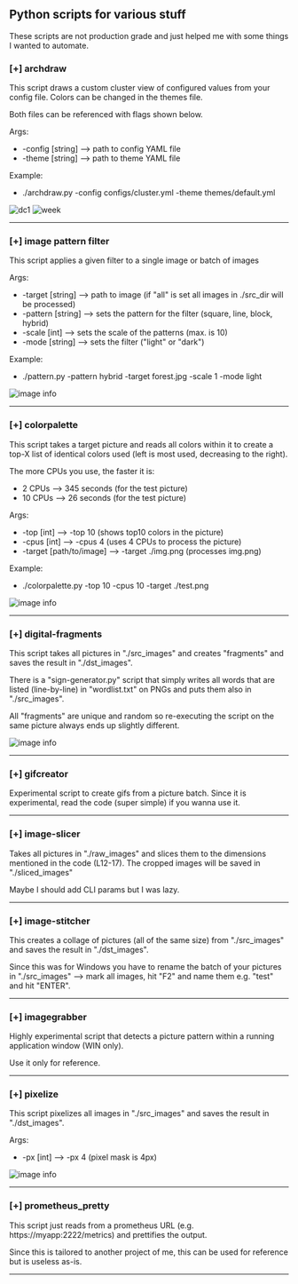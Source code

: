 ## Python scripts for various stuff

These scripts are not production grade and just helped me with some things I wanted to automate.

### [+] archdraw

This script draws a custom cluster view of configured values from your config file. Colors can be changed in the themes file.

Both files can be referenced with flags shown below.

Args:
- -config [string] --> path to config YAML file
- -theme [string] --> path to theme YAML file

Example:
- ./archdraw.py -config configs/cluster.yml -theme themes/default.yml

![dc1](./archdraw/output/arch_DC1.png)
![week](./archdraw/output/arch_myweek.png)


---


### [+] image pattern filter

This script applies a given filter to a single image or batch of images

Args:
- -target [string] --> path to image (if "all" is set all images in ./src_dir will be processed)
- -pattern [string] --> sets the pattern for the filter (square, line, block, hybrid)
- -scale [int] --> sets the scale of the patterns (max. is 10)
- -mode [string] --> sets the filter ("light" or "dark")

Example:
- ./pattern.py -pattern hybrid -target forest.jpg -scale 1 -mode light

![image info](./pattern/example.jpg)


---


### [+] colorpalette

This script takes a target picture and reads all colors within it to create a top-X list of identical colors used (left is most used, decreasing to the right).

The more CPUs you use, the faster it is:
- 2 CPUs --> 345 seconds (for the test picture)
- 10 CPUs --> 26 seconds (for the test picture)

Args:
- -top [int] --> -top 10 (shows top10 colors in the picture)
- -cpus [int] --> -cpus 4 (uses 4 CPUs to process the picture)
- -target [path/to/image] --> -target ./img.png (processes img.png)

Example:
- ./colorpalette.py -top 10 -cpus 10 -target ./test.png

![image info](./colorpalette/demo.png)

---

### [+] digital-fragments

This script takes all pictures in "./src_images" and creates "fragments" and saves the result in "./dst_images".

There is a "sign-generator.py" script that simply writes all words that are listed (line-by-line) in "wordlist.txt" on PNGs and puts them also in "./src_images".

All "fragments" are unique and random so re-executing the script on the same picture always ends up slightly different.

![image info](./digital-fragments/demo.png)

---

### [+] gifcreator

Experimental script to create gifs from a picture batch. Since it is experimental, read the code (super simple) if you wanna use it.

---

### [+] image-slicer

Takes all pictures in "./raw_images" and slices them to the dimensions mentioned in the code (L12-17). The cropped images will be saved in "./sliced_images"

Maybe I should add CLI params but I was lazy.

---

### [+] image-stitcher

This creates a collage of pictures (all of the same size) from "./src_images" and saves the result in "./dst_images".

Since this was for Windows you have to rename the batch of your pictures in "./src_images" --> mark all images, hit "F2" and name them e.g. "test" and hit "ENTER".

---

### [+] imagegrabber

Highly experimental script that detects a picture pattern within a running application window (WIN only).

Use it only for reference.

---

### [+] pixelize

This script pixelizes all images in "./src_images" and saves the result in "./dst_images".

Args:
- -px [int] --> -px 4 (pixel mask is 4px)

![image info](./pixelize/demo.png)

---

### [+] prometheus_pretty

This script just reads from a prometheus URL (e.g. https://myapp:2222/metrics) and prettifies the output.

Since this is tailored to another project of me, this can be used for reference but is useless as-is.

---
